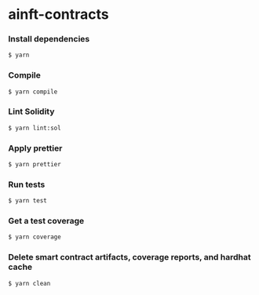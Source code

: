 # ainft-contracts

### Install dependencies

```sh
$ yarn
```

### Compile

```sh
$ yarn compile
```

### Lint Solidity

```sh
$ yarn lint:sol
```

### Apply prettier

```sh
$ yarn prettier
```

### Run tests

```sh
$ yarn test
```

### Get a test coverage

```sh
$ yarn coverage
```

### Delete smart contract artifacts, coverage reports, and hardhat cache

```sh
$ yarn clean
```
